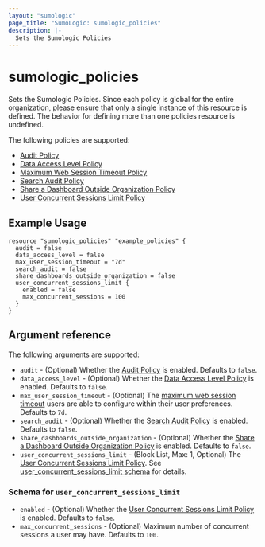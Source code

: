 ```yaml
---
layout: "sumologic"
page_title: "SumoLogic: sumologic_policies"
description: |-
  Sets the Sumologic Policies
---
```


# sumologic_policies
Sets the Sumologic Policies. Since each policy is global for the entire organization, please ensure that only a single
instance of this resource is defined. The behavior for defining more than one policies resource is undefined.

The following policies are supported:
- [Audit Policy][1]
- [Data Access Level Policy][2]
- [Maximum Web Session Timeout Policy][3]
- [Search Audit Policy][4]
- [Share a Dashboard Outside Organization Policy][5]
- [User Concurrent Sessions Limit Policy][6]

## Example Usage
```hcl
resource "sumologic_policies" "example_policies" {
  audit = false
  data_access_level = false
  max_user_session_timeout = "7d"
  search_audit = false
  share_dashboards_outside_organization = false
  user_concurrent_sessions_limit {
    enabled = false
    max_concurrent_sessions = 100
  }
}
```

## Argument reference

The following arguments are supported:

- `audit` - (Optional) Whether the [Audit Policy][1] is enabled. Defaults to `false`.
- `data_access_level` - (Optional) Whether the [Data Access Level Policy][2] is enabled. Defaults to `false`.
- `max_user_session_timeout` - (Optional) The [maximum web session timeout][3] users are able to configure within their user preferences. Defaults to `7d`.
- `search_audit` - (Optional) Whether the [Search Audit Policy][4] is enabled. Defaults to `false`.
- `share_dashboards_outside_organization` - (Optional) Whether the [Share a Dashboard Outside Organization Policy][5] is enabled. Defaults to `false`.
- `user_concurrent_sessions_limit` - (Block List, Max: 1, Optional) The [User Concurrent Sessions Limit Policy][6]. See [user_concurrent_sessions_limit schema](#user_concurrent_sessions_limit) for details.

### Schema for `user_concurrent_sessions_limit`
- `enabled` - (Optional) Whether the [User Concurrent Sessions Limit Policy][6] is enabled. Defaults to `false`.
- `max_concurrent_sessions` - (Optional) Maximum number of concurrent sessions a user may have. Defaults to `100`.

[1]: https://help.sumologic.com/Manage/Security/Audit-Index
[2]: https://help.sumologic.com/Manage/Security/Data_Access_Level_for_Shared_Dashboards
[3]: https://help.sumologic.com/Manage/Security/Set_a_Maximum_Web_Session_Timeout
[4]: https://help.sumologic.com/Manage/Security/Search_Audit_Index
[5]: https://help.sumologic.com/Visualizations-and-Alerts/Dashboards/Share_Dashboards/Share_a_Dashboard_Outside_Your_Org
[6]: https://help.sumologic.com/Manage/Security/Set_a_Limit_for_User_Concurrent_Sessions
